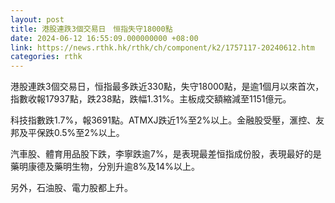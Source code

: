 ```yaml
---
layout: post
title: 港股連跌3個交易日　恒指失守18000點
date: 2024-06-12 16:55:09.000000000 +08:00
link: https://news.rthk.hk/rthk/ch/component/k2/1757117-20240612.htm
categories: rthk
---
```


港股連跌3個交易日，恒指最多跌近330點，失守18000點，是逾1個月以來首次，指數收報17937點，跌238點，跌幅1.31%。主板成交額縮減至1151億元。

科技指數跌1.7%，報3691點。ATMXJ跌近1%至2%以上。金融股受壓，滙控、友邦及平保跌0.5%至2%以上。

汽車股、體育用品股下跌，李寧跌逾7%，是表現最差恒指成份股，表現最好的是藥明康德及藥明生物，分別升逾8%及14%以上。

另外，石油股、電力股都上升。
